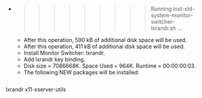 * >>>>>>>>> Running inst-std-system-monitor-switcher-lxrandr.sh ...
  * After this operation, 590 kB of additional disk space will be used.
  * After this operation, 411 kB of additional disk space will be used.
  * Install Monitor Switcher: lxrandr.
  * Add lxrandr key binding.
  * Disk size = 7086668K. Space Used = 964K. Runtime = 00:00:00:03.
  * The following NEW packages will be installed:
  ```bash
lxrandr x11-xserver-utils
  ```
